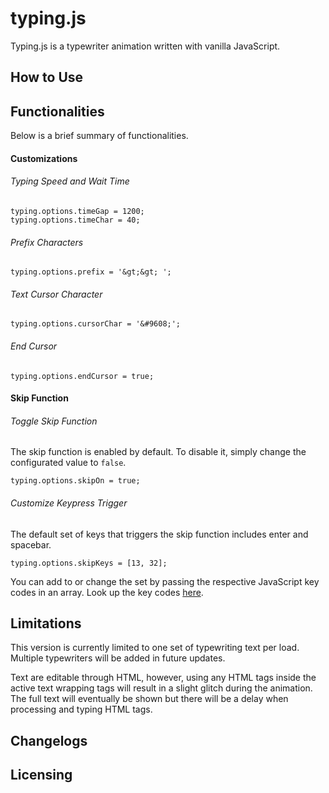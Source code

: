 # typing.js
Typing.js is a typewriter animation written with vanilla JavaScript.

## How to Use

## Functionalities
Below is a brief summary of functionalities. 
<!-- For detailed documentation and examples, please visit _.  -->
#### Customizations
###### Typing Speed and Wait Time
```
typing.options.timeGap = 1200;
typing.options.timeChar = 40;
```
###### Prefix Characters
```
typing.options.prefix = '&gt;&gt; ';
```

###### Text Cursor Character
```
typing.options.cursorChar = '&#9608;';
```

###### End Cursor
```
typing.options.endCursor = true;
```

#### Skip Function
###### Toggle Skip Function
The skip function is enabled by default. To disable it, simply change the configurated value to `false`.
```
typing.options.skipOn = true;
```

###### Customize Keypress Trigger
The default set of keys that triggers the skip function includes enter and spacebar. 

```
typing.options.skipKeys = [13, 32];
```
You can add to or change the set by passing the respective JavaScript key codes in an array. Look up the key codes [here](http://www.cambiaresearch.com/articles/15/javascript-char-codes-key-codes).

## Limitations
This version is currently limited to one set of typewriting text per load. Multiple typewriters will be added in future updates.

Text are editable through HTML, however, using any HTML tags inside the active text wrapping tags will result in a slight glitch during the animation. The full text will eventually be shown but there will be a delay when processing and typing HTML tags.

## Changelogs

## Licensing
